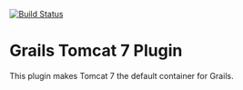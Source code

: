 [![Build Status](https://travis-ci.org/grails-plugins/grails-tomcat-plugin.svg)](https://travis-ci.org/grails-plugins/grails-tomcat-plugin)

Grails Tomcat 7 Plugin
======================

This plugin makes Tomcat 7 the default container for Grails.
